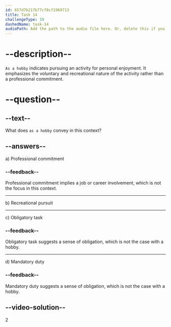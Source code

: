 ```yaml
---
id: 657d7b217b77cf8cf1969713
title: Task 14
challengeType: 19
dashedName: task-14
audioPath: Add the path to the audio file here. Or, delete this if you don't have audio.
---
```


# --description--

`As a hobby` indicates pursuing an activity for personal enjoyment. It emphasizes the voluntary and recreational nature of the activity rather than a professional commitment.

# --question--

## --text--

What does `as a hobby` convey in this context?

## --answers--

a) Professional commitment

### --feedback--

Professional commitment implies a job or career involvement, which is not the focus in this context.

---

b) Recreational pursuit

---

c) Obligatory task

### --feedback--

Obligatory task suggests a sense of obligation, which is not the case with a hobby.

---

d) Mandatory duty

### --feedback--

Mandatory duty suggests a sense of obligation, which is not the case with a hobby.

## --video-solution--

2
